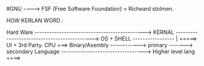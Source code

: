 #GNU ----> FSF {Free Software Foundation} = Richeard stolmen.

HOW KERLAN WORD :

Hard Ware ---------------------------------------------> KERNAL --------------------------------------------> OS + SHELL ----------------- | =====> UI + 3rd Party.
CPU ===> Binary/Asembly ------------> primary -------> secondary Language ----------------------------------> Higher level lang ====>

<!-- Y: -->
<!------------------------------------------------------------------------------------------------------------------------->
<!--                                                                                                                      -->
<!--                                                                                                                      -->
<!--                                                                                                                      -->
<!--                        POST => (power on self test.)                                                                 -->
<!--                         ||                                                                                           -->
<!--                         ||                                                                                           -->
<!--                        BIOS/UEFI (basic input output system)                                                         -->
<!--                         ||                                                                                           -->
<!--                         \\                                                                                           -->
<!--                                                                                                                      -->
<!--                                                                                                                      -->
<!--                                                                                                                      -->
<!--                                                                                                                      -->
<!--                                                                                                                      -->
<!--                                                                                                                      -->
<!--                                                                                                                      -->
<!--                                                                                                                      -->
<!--                                                                                                                      -->
<!--                                                                                                                      -->
<!--                                                                                                                      -->
<!--                                                                                                                      -->
<!--                                                                                                                      -->
<!--                                                                                                                      -->
<!--                                                                                                                      -->
<!--                                                                                                                      -->
<!--                                  -->
<!-- |  |  |  |  |  |  |  |  |  |  | -->
<!-- +--+--+--+--+--+--+--+--+--+--+ -->
